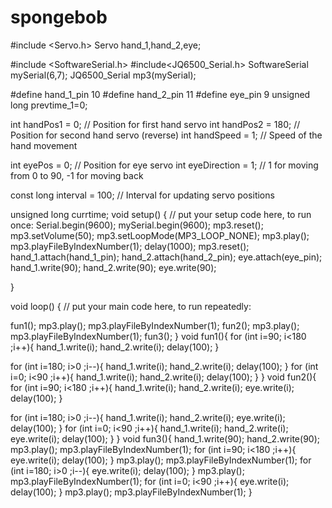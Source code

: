 # spongebob
#include <Servo.h>
Servo hand_1,hand_2,eye;

#include <SoftwareSerial.h>
#include<JQ6500_Serial.h>
SoftwareSerial mySerial(6,7); 
JQ6500_Serial mp3(mySerial);

#define hand_1_pin 10 
#define hand_2_pin 11
#define eye_pin    9
unsigned long prevtime_1=0;


int handPos1 = 0;     // Position for first hand servo
int handPos2 = 180;   // Position for second hand servo (reverse)
int handSpeed = 1;    // Speed of the hand movement


int eyePos = 0;       // Position for eye servo
int eyeDirection = 1; // 1 for moving from 0 to 90, -1 for moving back



const long interval = 100;               // Interval for updating servo positions

unsigned long currtime;
void setup() {
  // put your setup code here, to run once:
  Serial.begin(9600);
  mySerial.begin(9600);
  mp3.reset();
  mp3.setVolume(50);
  mp3.setLoopMode(MP3_LOOP_NONE);
  mp3.play();
  mp3.playFileByIndexNumber(1);
  delay(1000);
  mp3.reset();
  hand_1.attach(hand_1_pin);
  hand_2.attach(hand_2_pin);
  eye.attach(eye_pin);
  hand_1.write(90);
  hand_2.write(90);
  eye.write(90);

}

void loop() {
  // put your main code here, to run repeatedly:
  
  fun1();
  mp3.play();
  mp3.playFileByIndexNumber(1);
  fun2();
  mp3.play();
  mp3.playFileByIndexNumber(1);
  fun3();
}
void fun1(){
  for (int i=90; i<180 ;i++){
    hand_1.write(i);
    hand_2.write(i);
    delay(100);
  }
  
  for (int i=180; i>0 ;i--){
    hand_1.write(i);
    hand_2.write(i);
    delay(100);
  }
  for (int i=0; i<90 ;i++){
    hand_1.write(i);
    hand_2.write(i);
    delay(100);
  }
}
void fun2(){
  for (int i=90; i<180 ;i++){
    hand_1.write(i);
    hand_2.write(i);
    eye.write(i);
    delay(100);
  }
  
  for (int i=180; i>0 ;i--){
    hand_1.write(i);
    hand_2.write(i);
    eye.write(i);
    delay(100);
  }
  for (int i=0; i<90 ;i++){
    hand_1.write(i);
    hand_2.write(i);
    eye.write(i);
    delay(100);
  }
}
void fun3(){
  hand_1.write(90);
  hand_2.write(90);
  mp3.play();
  mp3.playFileByIndexNumber(1);
  for (int i=90; i<180 ;i++){
    eye.write(i);
    delay(100);
  }
  mp3.play();
  mp3.playFileByIndexNumber(1);
  for (int i=180; i>0 ;i--){
    eye.write(i);
    delay(100);
  }
  mp3.play();
  mp3.playFileByIndexNumber(1);
  for (int i=0; i<90 ;i++){
    eye.write(i);
    delay(100);
  }
  mp3.play();
  mp3.playFileByIndexNumber(1);
}
